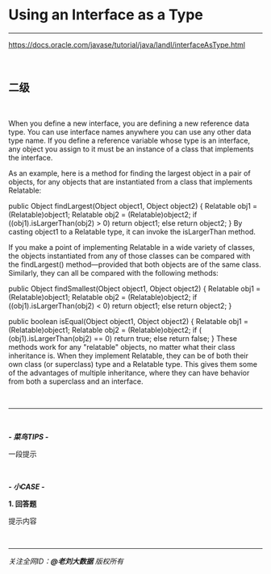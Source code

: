 # Using an Interface as a Type

---
https://docs.oracle.com/javase/tutorial/java/IandI/interfaceAsType.html

<br>

## 二级

<br>

When you define a new interface, you are defining a new reference data type. You can use interface names anywhere you can use any other data type name. If you define a reference variable whose type is an interface, any object you assign to it must be an instance of a class that implements the interface.

As an example, here is a method for finding the largest object in a pair of objects, for any objects that are instantiated from a class that implements Relatable:

public Object findLargest(Object object1, Object object2) {
Relatable obj1 = (Relatable)object1;
Relatable obj2 = (Relatable)object2;
if ((obj1).isLargerThan(obj2) > 0)
return object1;
else
return object2;
}
By casting object1 to a Relatable type, it can invoke the isLargerThan method.

If you make a point of implementing Relatable in a wide variety of classes, the objects instantiated from any of those classes can be compared with the findLargest() method—provided that both objects are of the same class. Similarly, they can all be compared with the following methods:

public Object findSmallest(Object object1, Object object2) {
Relatable obj1 = (Relatable)object1;
Relatable obj2 = (Relatable)object2;
if ((obj1).isLargerThan(obj2) < 0)
return object1;
else
return object2;
}

public boolean isEqual(Object object1, Object object2) {
Relatable obj1 = (Relatable)object1;
Relatable obj2 = (Relatable)object2;
if ( (obj1).isLargerThan(obj2) == 0)
return true;
else
return false;
}
These methods work for any "relatable" objects, no matter what their class inheritance is. When they implement Relatable, they can be of both their own class (or superclass) type and a Relatable type. This gives them some of the advantages of multiple inheritance, where they can have behavior from both a superclass and an interface.

<br>

---

<br>

***- 菜鸟TIPS -***

一段提示

<br>

***- 小CASE -***

**1. 回答题**

<div class="hint">

提示内容

</div>

<br>

---

_关注全网ID：**@老刘大数据** 版权所有_